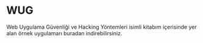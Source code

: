 # WUG
Web Uygulama Güvenliği ve Hacking Yöntemleri isimli kitabım içerisinde yer alan örnek uygulamarı buradan indirebilirsiniz.

